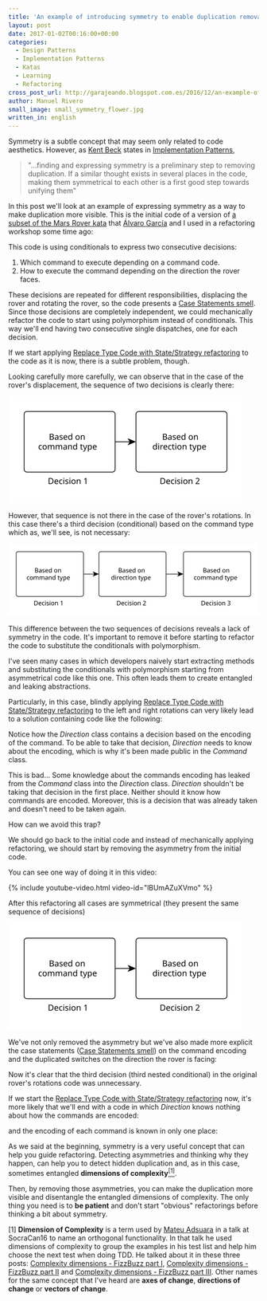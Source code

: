 ```yaml
---
title: 'An example of introducing symmetry to enable duplication removal'
layout: post
date: 2017-01-02T00:16:00+00:00
categories:
  - Design Patterns
  - Implementation Patterns
  - Katas
  - Learning
  - Refactoring
cross_post_url: http://garajeando.blogspot.com.es/2016/12/an-example-of-introducing-symmetry-to.html
author: Manuel Rivero
small_image: small_symmetry_flower.jpg
written_in: english
---
```


<p>
  Symmetry is a subtle concept that may seem only related to code aesthetics.
  However, as <a href="https://en.wikipedia.org/wiki/Kent_Beck">Kent Beck</a> states in <a href="https://www.amazon.com/Implementation-Patterns-Kent-Beck/dp/0321413091">Implementation Patterns</a>, 
</p>

<blockquote>
"...finding and expressing symmetry is a preliminary step to removing duplication. If a similar thought exists in several places in the code, making them symmetrical to each other is a first good step towards unifying them"</blockquote>

<p>
  In this post we'll look at an example of expressing symmetry as a way to make duplication more visible. This is the initial code of a version of <a href="https://gist.github.com/trikitrok/7daea817f7d5c92776d18a6a3ddafad1">a subset of the Mars Rover kata</a> that <a href="https://twitter.com/alvarobiz">Álvaro García</a> and I used in a refactoring workshop some time ago:
</p>

<script src="https://gist.github.com/trikitrok/2ea763f0964278f9e1714e2e1cc12d31.js"></script>

<p>
  This code is using conditionals to express two consecutive decisions:
</p>

<ol>
  <li> Which command to execute depending on a command code.</li>
  <li> How to execute the command depending on the direction the rover faces.</li>
</ol>

<p>
  These decisions are repeated for different responsibilities, displacing the rover and rotating the rover, so the code presents a <a href="http://www.informit.com/articles/article.aspx?p=1400866&amp;seqNum=10">Case Statements smell</a>.
  Since those decisions are completely independent, we could mechanically refactor the code to start using polymorphism instead of conditionals. This way we'll end having two consecutive single dispatches, one for each decision.
</p>

<p>
  If we start applying <a href="http://refactoring.com/catalog/replaceTypeCodeWithStateStrategy.html">Replace Type Code with State/Strategy refactoring</a> to the code as it is now, there is a subtle problem, though.
</p>

<p>
  Looking carefully more carefully, we can observe that in the case of the rover's displacement, the sequence of two decisions is clearly there:
</p>

<img src="/assets/movement_code.svg" alt="Two decisions" />

<p>
  However, that sequence is not there in the case of the rover's rotations. In this case there's a third decision (conditional) based on the command type which as, we'll see, is not necessary:
</p>

<img src="/assets/rotation_code.svg"  alt="Three decisions"/>

<p>
  This difference between the two sequences of decisions reveals a lack of symmetry in the code.
  It's important to remove it before starting to refactor the code to substitute the conditionals with polymorphism. 
</p>

<p>
  I've seen many cases in which developers naively start extracting methods and substituting the conditionals with polymorphism starting from asymmetrical code like this one. This often leads them to create entangled and leaking abstractions.
</p>

<p>
  Particularly, in this case, blindly applying <a href="http://refactoring.com/catalog/replaceTypeCodeWithStateStrategy.html">Replace Type Code with State/Strategy refactoring</a> to the left and right rotations can very likely lead to a solution containing code like the following:
</p>

<script src="https://gist.github.com/trikitrok/b00a96a86201e1ea28cd737bd55b57d9.js"></script>

<script src="https://gist.github.com/trikitrok/3048c53bd89d51f5a078a0d9a58e5b9c.js"></script>

<p>
  Notice how the <i>Direction</i> class contains a decision based on the encoding of the command. To be able to take that decision, <i>Direction</i> needs to know about the encoding, which is why it's been made public in the <i>Command</i> class.
</p>

<p>
  This is bad... Some knowledge about the commands encoding has leaked from the <i>Command</i> class into the <i>Direction</i> class. <i>Direction</i> shouldn't be taking that decision in the first place. Neither should it know how commands are encoded. 
  Moreover, this is a decision that was already taken and doesn't need to be taken again. 
</p>

<p>
How can we avoid this trap?
</p>

<p>
  We should go back to the initial code and instead of mechanically applying refactoring, we should start by removing the asymmetry from the initial code.
</p>

<p>
  You can see one way of doing it in this video:
</p>

{% include youtube-video.html video-id="lBUmAZuXVmo" %}

<p>
  After this refactoring all cases are symmetrical (they present the same sequence of decisions)
</p>

<img src="/assets/movement_code.svg" alt="Two decisions" />

<p>
  We've not only removed the asymmetry but we've also made more explicit the case statements (<a href="http://www.informit.com/articles/article.aspx?p=1400866&amp;seqNum=10">Case Statements smell</a>) on the command encoding and the duplicated switches on the direction the rover is facing:
</p>

<script src="https://gist.github.com/trikitrok/17686efb46e0406e4ccfb307db8d5390.js"></script>

<p>
  Now it's clear that the third decision (third nested conditional) in the original rover's rotations code was unnecessary.
</p>

<p>
  If we start the <a href="http://refactoring.com/catalog/replaceTypeCodeWithStateStrategy.html">Replace Type Code with State/Strategy refactoring</a> now, it's more likely that we'll end with a code in which <i>Direction</i> knows nothing about how the commands are encoded:
</p>

<script src="https://gist.github.com/trikitrok/d30cecd89e0af1f1e2d0773cb17c3fe9.js"></script>

<p>
  and the encoding of each command is known in only one place:
</p>

<script src="https://gist.github.com/trikitrok/a28321142dffb3c0fa26c44eb5b54a0f.js"></script>

<p>
  As we said at the beginning, symmetry is a very useful concept that can help you guide refactoring. Detecting asymmetries and thinking why they happen, can help you to detect hidden duplication and, as in this case, sometimes entangled <b>dimensions of complexity</b><a href="#nota1"><sup>[1]</sup></a>.
</p>

<p>
  Then, by removing those asymmetries, you can make the duplication more visible and disentangle the entangled dimensions of complexity. The only thing you need is to <b>be patient</b> and don't start "obvious" refactorings before thinking a bit about symmetry.
</p>

<p>
<a name="nota1"></a>[1] <b>Dimension of Complexity</b> is a term used by <a href="https://twitter.com/mateuadsuara">Mateu Adsuara</a> in a talk at SocraCan16 to name an orthogonal functionality. In that talk he used dimensions of complexity to group the examples in his test list and help him choose the next test when doing TDD. He talked about it in these three posts: <a href="http://mateuadsuara.github.io/8thlight/2015/08/18/complexity-dimensions-p1.html">Complexity dimensions - FizzBuzz part I</a>, <a href="http://mateuadsuara.github.io/8thlight/2015/08/19/complexity-dimensions-p2.html">Complexity dimensions - FizzBuzz part II</a> and <a href="http://mateuadsuara.github.io/8thlight/2015/08/20/complexity-dimensions-p3.html">Complexity dimensions - FizzBuzz part III</a>. Other names for the same concept that I've heard are <b>axes of change</b>, <b>directions of change</b> or <b>vectors of change</b>.
</p>